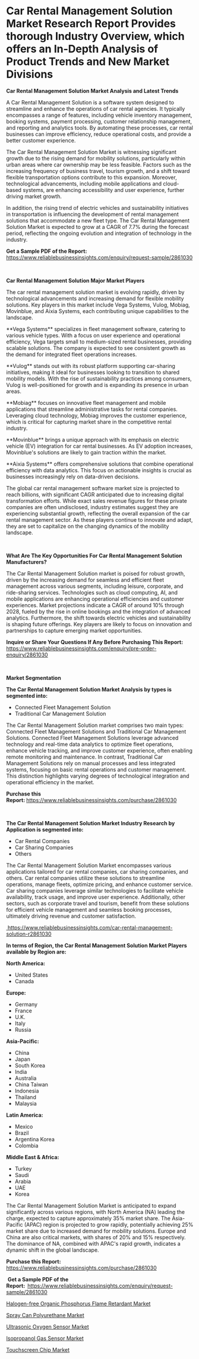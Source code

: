 <p><h1>Car Rental Management Solution Market Research Report Provides thorough Industry Overview, which offers an In-Depth Analysis of Product Trends and New Market Divisions</h1></p><p><strong>Car Rental Management Solution Market Analysis and Latest Trends</strong></p>
<p><p>A Car Rental Management Solution is a software system designed to streamline and enhance the operations of car rental agencies. It typically encompasses a range of features, including vehicle inventory management, booking systems, payment processing, customer relationship management, and reporting and analytics tools. By automating these processes, car rental businesses can improve efficiency, reduce operational costs, and provide a better customer experience.</p><p>The Car Rental Management Solution Market is witnessing significant growth due to the rising demand for mobility solutions, particularly within urban areas where car ownership may be less feasible. Factors such as the increasing frequency of business travel, tourism growth, and a shift toward flexible transportation options contribute to this expansion. Moreover, technological advancements, including mobile applications and cloud-based systems, are enhancing accessibility and user experience, further driving market growth.</p><p>In addition, the rising trend of electric vehicles and sustainability initiatives in transportation is influencing the development of rental management solutions that accommodate a new fleet type. The Car Rental Management Solution Market is expected to grow at a CAGR of 7.7% during the forecast period, reflecting the ongoing evolution and integration of technology in the industry.</p></p>
<p><strong>Get a Sample PDF of the Report:&nbsp;</strong> <a href="https://www.reliablebusinessinsights.com/enquiry/request-sample/2861030?utm_campaign=2446&utm_medium=2&utm_source=Github&utm_content=ia&utm_term=12032025&utm_id=car-rental-management-solution">https://www.reliablebusinessinsights.com/enquiry/request-sample/2861030</a></p>
<p>&nbsp;</p>
<p><strong>Car Rental Management Solution Major Market Players</strong></p>
<p><p>The car rental management solution market is evolving rapidly, driven by technological advancements and increasing demand for flexible mobility solutions. Key players in this market include Vega Systems, Vulog, Mobiag, Movinblue, and Aixia Systems, each contributing unique capabilities to the landscape.</p><p>**Vega Systems** specializes in fleet management software, catering to various vehicle types. With a focus on user experience and operational efficiency, Vega targets small to medium-sized rental businesses, providing scalable solutions. The company is expected to see consistent growth as the demand for integrated fleet operations increases.</p><p>**Vulog** stands out with its robust platform supporting car-sharing initiatives, making it ideal for businesses looking to transition to shared mobility models. With the rise of sustainability practices among consumers, Vulog is well-positioned for growth and is expanding its presence in urban areas.</p><p>**Mobiag** focuses on innovative fleet management and mobile applications that streamline administrative tasks for rental companies. Leveraging cloud technology, Mobiag improves the customer experience, which is critical for capturing market share in the competitive rental industry.</p><p>**Movinblue** brings a unique approach with its emphasis on electric vehicle (EV) integration for car rental businesses. As EV adoption increases, Movinblue's solutions are likely to gain traction within the market.</p><p>**Aixia Systems** offers comprehensive solutions that combine operational efficiency with data analytics. This focus on actionable insights is crucial as businesses increasingly rely on data-driven decisions.</p><p>The global car rental management software market size is projected to reach billions, with significant CAGR anticipated due to increasing digital transformation efforts. While exact sales revenue figures for these private companies are often undisclosed, industry estimates suggest they are experiencing substantial growth, reflecting the overall expansion of the car rental management sector. As these players continue to innovate and adapt, they are set to capitalize on the changing dynamics of the mobility landscape.</p></p>
<p>&nbsp;</p>
<p><strong>What Are The Key Opportunities For Car Rental Management Solution Manufacturers?</strong></p>
<p><p>The Car Rental Management Solution market is poised for robust growth, driven by the increasing demand for seamless and efficient fleet management across various segments, including leisure, corporate, and ride-sharing services. Technologies such as cloud computing, AI, and mobile applications are enhancing operational efficiencies and customer experiences. Market projections indicate a CAGR of around 10% through 2028, fueled by the rise in online bookings and the integration of advanced analytics. Furthermore, the shift towards electric vehicles and sustainability is shaping future offerings. Key players are likely to focus on innovation and partnerships to capture emerging market opportunities.</p></p>
<p><strong>Inquire or Share Your Questions If Any Before Purchasing This Report:</strong> <a href="https://www.reliablebusinessinsights.com/enquiry/pre-order-enquiry/2861030?utm_campaign=2446&utm_medium=2&utm_source=Github&utm_content=ia&utm_term=12032025&utm_id=car-rental-management-solution">https://www.reliablebusinessinsights.com/enquiry/pre-order-enquiry/2861030</a></p>
<p>&nbsp;</p>
<p><strong>Market Segmentation</strong></p>
<p><strong>The Car Rental Management Solution Market Analysis by types is segmented into:</strong></p>
<p><ul><li>Connected Fleet Management Solution</li><li>Traditional Car Management Solution</li></ul></p>
<p><p>The Car Rental Management Solution market comprises two main types: Connected Fleet Management Solutions and Traditional Car Management Solutions. Connected Fleet Management Solutions leverage advanced technology and real-time data analytics to optimize fleet operations, enhance vehicle tracking, and improve customer experience, often enabling remote monitoring and maintenance. In contrast, Traditional Car Management Solutions rely on manual processes and less integrated systems, focusing on basic rental operations and customer management. This distinction highlights varying degrees of technological integration and operational efficiency in the market.</p></p>
<p><strong>Purchase this Report:&nbsp;</strong><a href="https://www.reliablebusinessinsights.com/purchase/2861030?utm_campaign=2446&utm_medium=2&utm_source=Github&utm_content=ia&utm_term=12032025&utm_id=car-rental-management-solution">https://www.reliablebusinessinsights.com/purchase/2861030</a></p>
<p>&nbsp;</p>
<p><strong>The Car Rental Management Solution Market Industry Research by Application is segmented into:</strong></p>
<p><ul><li>Car Rental Companies</li><li>Car Sharing Companies</li><li>Others</li></ul></p>
<p><p>The Car Rental Management Solution Market encompasses various applications tailored for car rental companies, car sharing companies, and others. Car rental companies utilize these solutions to streamline operations, manage fleets, optimize pricing, and enhance customer service. Car sharing companies leverage similar technologies to facilitate vehicle availability, track usage, and improve user experience. Additionally, other sectors, such as corporate travel and tourism, benefit from these solutions for efficient vehicle management and seamless booking processes, ultimately driving revenue and customer satisfaction.</p></p>
<p><a href="https://www.reliablebusinessinsights.com/car-rental-management-solution-r2861030?utm_campaign=2446&utm_medium=2&utm_source=Github&utm_content=ia&utm_term=12032025&utm_id=car-rental-management-solution">&nbsp;https://www.reliablebusinessinsights.com/car-rental-management-solution-r2861030</a></p>
<p><strong>In terms of Region, the Car Rental Management Solution Market Players available by Region are:</strong></p>
<p>
    <p> <strong> North America: </strong>
        <ul>
            <li>United States</li>
            <li>Canada</li>
        </ul>
        </p> 
    <p> <strong> Europe: </strong>
        <ul>
            <li>Germany</li>
            <li>France</li>
            <li>U.K.</li>
            <li>Italy</li>
            <li>Russia</li>
        </ul>
        </p> 
    <p> <strong> Asia-Pacific: </strong>
        <ul>
            <li>China</li>
            <li>Japan</li>
            <li>South Korea</li>
            <li>India</li>
            <li>Australia</li>
            <li>China Taiwan</li>
            <li>Indonesia</li>
            <li>Thailand</li>
            <li>Malaysia</li>
        </ul>
        </p> 
    <p> <strong> Latin America: </strong>
        <ul>
            <li>Mexico</li>
            <li>Brazil</li>
            <li>Argentina Korea</li>
            <li>Colombia</li>
        </ul>
        </p> 
    <p> <strong> Middle East & Africa: </strong>
        <ul>
            <li>Turkey</li>
            <li>Saudi</li>
            <li>Arabia</li>
            <li>UAE</li>
            <li>Korea</li>
        </ul>
    </p>
    </p>
<p><p>The Car Rental Management Solution Market is anticipated to expand significantly across various regions, with North America (NA) leading the charge, expected to capture approximately 35% market share. The Asia-Pacific (APAC) region is projected to grow rapidly, potentially achieving 25% market share due to increased demand for mobility solutions. Europe and China are also critical markets, with shares of 20% and 15% respectively. The dominance of NA, combined with APAC's rapid growth, indicates a dynamic shift in the global landscape.</p></p>
<p><strong>Purchase this Report: </strong><a href="https://www.reliablebusinessinsights.com/purchase/2861030?utm_campaign=2446&utm_medium=2&utm_source=Github&utm_content=ia&utm_term=12032025&utm_id=car-rental-management-solution">https://www.reliablebusinessinsights.com/purchase/2861030</a></p>
<p>&nbsp;<strong>Get a Sample PDF of the Report:&nbsp;&nbsp;</strong><a href="https://www.reliablebusinessinsights.com/enquiry/request-sample/2861030?utm_campaign=2446&utm_medium=2&utm_source=Github&utm_content=ia&utm_term=12032025&utm_id=car-rental-management-solution">https://www.reliablebusinessinsights.com/enquiry/request-sample/2861030</a></p>
<p><strong></strong></p>
<p><p><a href="https://github.com/hoganemken50/Market-Research-Report-List-1/blob/main/halogen-free-organic-phosphorus-flame-retardant-market.md?utm_campaign=2446&utm_medium=2&utm_source=Github&utm_content=ia&utm_term=12032025&utm_id=car-rental-management-solution">Halogen-free Organic Phosphorus Flame Retardant Market</a></p><p><a href="https://github.com/ujanoandryvw/Market-Research-Report-List-1/blob/main/spray-can-polyurethane-market.md?utm_campaign=2446&utm_medium=2&utm_source=Github&utm_content=ia&utm_term=12032025&utm_id=car-rental-management-solution">Spray Can Polyurethane Market</a></p><p><a href="https://www.linkedin.com/pulse/market-size-scope-ultrasonic-oxygen-sensor-forecasted-rptzf?utm_campaign=2446&utm_medium=2&utm_source=Github&utm_content=ia&utm_term=12032025&utm_id=car-rental-management-solution">Ultrasonic Oxygen Sensor Market</a></p><p><a href="https://www.linkedin.com/pulse/isopropanol-gas-sensor-market-trends-assessmentthe-markets-present-cbsvf?utm_campaign=2446&utm_medium=2&utm_source=Github&utm_content=ia&utm_term=12032025&utm_id=car-rental-management-solution">Isopropanol Gas Sensor Market</a></p><p><a href="https://www.linkedin.com/pulse/touchscreen-chip-market-forecast-2025-2032-components-ngazc?utm_campaign=2446&utm_medium=2&utm_source=Github&utm_content=ia&utm_term=12032025&utm_id=car-rental-management-solution">Touchscreen Chip Market</a></p></p>